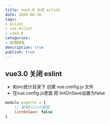 ```yaml
---
title: vue3.0 关闭 eslint
date: 2020-06-16
tags: 
- eslint
- vue eslint
- vue3.0
categories: 
- 前端随笔
description: true
publish: true
---
```


## vue3.0 关闭 eslint
-	和src统计目录下 创建 vue.config.js 文件
-	在vue.config.js里面 把 lintOnSave设置为false

```javascript
module.exports = {
    // 避免Eslint报错
    lintOnSave: false
}
```